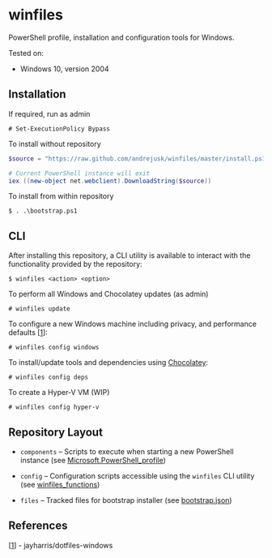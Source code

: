 # winfiles

PowerShell profile, installation and configuration tools for Windows.

Tested on:
* Windows 10, version 2004


## Installation

If required, run as admin

    # Set-ExecutionPolicy Bypass

To install without repository

```powershell
$source = "https://raw.github.com/andrejusk/winfiles/master/install.ps1"

# Current PowerShell instance will exit
iex ((new-object net.webclient).DownloadString($source))
```

To install from within repository

    $ . .\bootstrap.ps1


## CLI

After installing this repository, a CLI utility is available
to interact with the functionality provided by the repository:

    $ winfiles <action> <option>

To perform all Windows and Chocolatey updates (as admin)

    # winfiles update

To configure a new Windows machine
including privacy, and performance defaults [[1]]:

    # winfiles config windows

To install/update tools and dependencies
using [Chocolatey](https://chocolatey.org/):

    # winfiles config deps

To create a Hyper-V VM (WIP)

    # winfiles config hyper-v


## Repository Layout

* `components` &ndash;
Scripts to execute when starting a new PowerShell instance
(see [Microsoft.PowerShell_profile](Microsoft.PowerShell_profile.ps1))

* `config` &ndash;
Configuration scripts accessible using the `winfiles` CLI utility
(see [winfiles_functions](components/03_winfiles_functions.ps1))

* `files` &ndash;
Tracked files for bootstrap installer
(see [bootstrap.json](bootstrap.json))


## References

[1]: https://github.com/jayharris/dotfiles-windows
[[1]] - jayharris/dotfiles-windows
